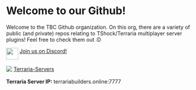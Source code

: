 <h1>Welcome to our Github!</h1>
<p>Welcome to the TBC Github organization. On this org, there are a variety of public (and private) repos relating to TShock/Terraria multiplayer server plugins! Feel free to check them out :D
</p>

<div>
 <img width=32 align=top src=https://cdn4.iconfinder.com/data/icons/logos-and-brands/512/91_Discord_logo_logos-512.png
 />
 <a align=bottom href="https://discord.gg/7n3k488Sma">Join us on Discord!</a>
</div>
<br>
<div>
 <img align=top src=https://terraria-servers.com/favicon.ico />
 <a align=top href="https://terraria-servers.com/server/4612/">Terraria-Servers</a>
</div>
<br>
<strong>Terraria Server IP:</strong> terrariabuilders.online:7777

